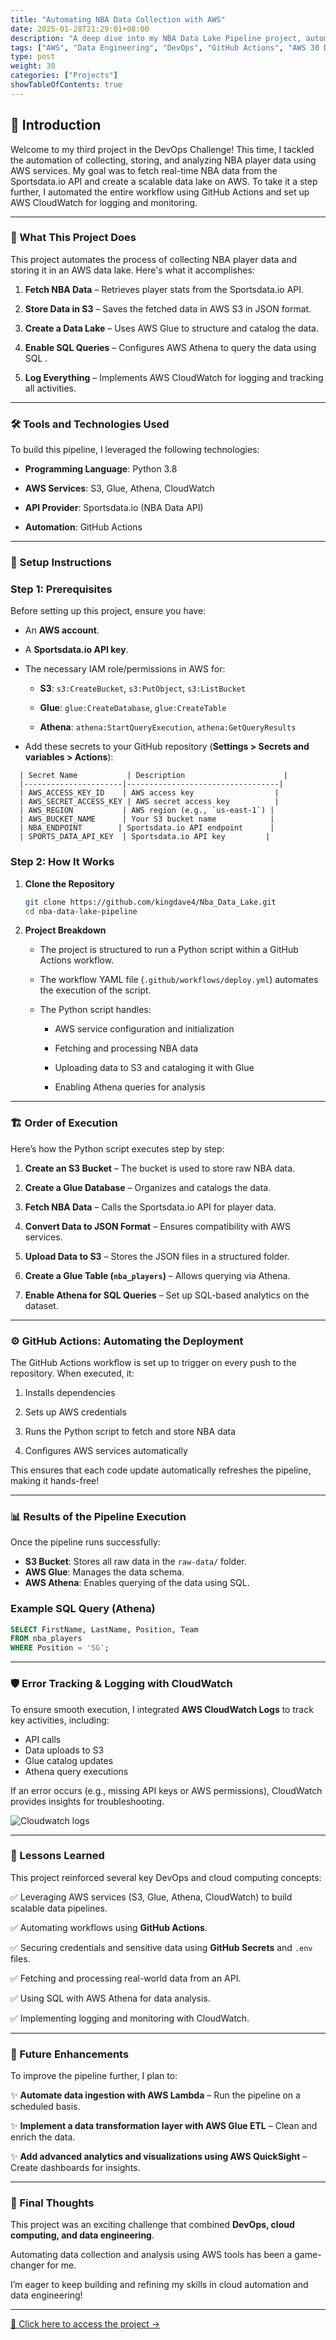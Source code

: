 ```yaml
---
title: "Automating NBA Data Collection with AWS"
date: 2025-01-28T21:29:01+08:00
description: "A deep dive into my NBA Data Lake Pipeline project, automating data collection and analysis using AWS services."
tags: ["AWS", "Data Engineering", "DevOps", "GitHub Actions", "AWS 30 Days DevOps Challenge"]
type: post
weight: 30
categories: ["Projects"]
showTableOfContents: true
---
```


## 🚀 Introduction

Welcome to my third project in the DevOps Challenge! This time, I tackled the automation of collecting, storing, and analyzing NBA player data using AWS services. 
My goal was to fetch real-time NBA data from the Sportsdata.io API and create a scalable data lake on AWS. To take it a step further, I automated the entire workflow using GitHub Actions and set up AWS CloudWatch for logging and monitoring.

---

### 🏀 What This Project Does

This project automates the process of collecting NBA player data and storing it in an AWS data lake. Here's what it accomplishes:

1. **Fetch NBA Data** – Retrieves player stats from the Sportsdata.io API.

2. **Store Data in S3** – Saves the fetched data in AWS S3 in JSON format.

3. **Create a Data Lake** – Uses AWS Glue to structure and catalog the data.

4. **Enable SQL Queries** – Configures AWS Athena to query the data using SQL
.
5. **Log Everything** – Implements AWS CloudWatch for logging and tracking all activities.

---

### 🛠️ Tools and Technologies Used
To build this pipeline, I leveraged the following technologies:

- **Programming Language**: Python 3.8

- **AWS Services**: S3, Glue, Athena, CloudWatch

- **API Provider**: Sportsdata.io (NBA Data API)

- **Automation**: GitHub Actions

---

### 📝 Setup Instructions
### Step 1: Prerequisites
Before setting up this project, ensure you have:

- An **AWS account**.
- A **Sportsdata.io API key**.
- The necessary IAM role/permissions in AWS for:
  - **S3**: `s3:CreateBucket`, `s3:PutObject`, `s3:ListBucket`

  - **Glue**: `glue:CreateDatabase`, `glue:CreateTable`

  - **Athena**: `athena:StartQueryExecution`, `athena:GetQueryResults`
  
- Add these secrets to your GitHub repository (**Settings > Secrets and variables > Actions**):


```plaintext
  | Secret Name           | Description                      |
  |----------------------|----------------------------------|
  | AWS_ACCESS_KEY_ID    | AWS access key                  |
  | AWS_SECRET_ACCESS_KEY | AWS secret access key          |
  | AWS_REGION           | AWS region (e.g., `us-east-1`) |
  | AWS_BUCKET_NAME      | Your S3 bucket name            |
  | NBA_ENDPOINT        | Sportsdata.io API endpoint      |
  | SPORTS_DATA_API_KEY  | Sportsdata.io API key         |
```

### Step 2: How It Works
1. **Clone the Repository**
   ```sh
   git clone https://github.com/kingdave4/Nba_Data_Lake.git
   cd nba-data-lake-pipeline
   ```

2. **Project Breakdown**
   - The project is structured to run a Python script within a GitHub Actions workflow.

   - The workflow YAML file (`.github/workflows/deploy.yml`) automates the execution of the script.

   - The Python script handles:

     - AWS service configuration and initialization

     - Fetching and processing NBA data

     - Uploading data to S3 and cataloging it with Glue

     - Enabling Athena queries for analysis

---

### 🏗️ Order of Execution
Here’s how the Python script executes step by step:

1. **Create an S3 Bucket** – The bucket is used to store raw NBA data.

2. **Create a Glue Database** – Organizes and catalogs the data.

3. **Fetch NBA Data** – Calls the Sportsdata.io API for player data.

4. **Convert Data to JSON Format** – Ensures compatibility with AWS services.

5. **Upload Data to S3** – Stores the JSON files in a structured folder.

6. **Create a Glue Table (`nba_players`)** – Allows querying via Athena.

7. **Enable Athena for SQL Queries** – Set up SQL-based analytics on the dataset.

---

### ⚙️ GitHub Actions: Automating the Deployment
The GitHub Actions workflow is set up to trigger on every push to the repository. When executed, it:

1. Installs dependencies

2. Sets up AWS credentials

3. Runs the Python script to fetch and store NBA data

4. Configures AWS services automatically

This ensures that each code update automatically refreshes the pipeline, making it hands-free!

---

### 📊 Results of the Pipeline Execution
Once the pipeline runs successfully:

- **S3 Bucket**: Stores all raw data in the `raw-data/` folder.
- **AWS Glue**: Manages the data schema.
- **AWS Athena**: Enables querying of the data using SQL.

### Example SQL Query (Athena)
```sql
SELECT FirstName, LastName, Position, Team 
FROM nba_players 
WHERE Position = 'SG';
```

---

### 🛡️ Error Tracking & Logging with CloudWatch
To ensure smooth execution, I integrated **AWS CloudWatch Logs** to track key activities, including:

- API calls
- Data uploads to S3
- Glue catalog updates
- Athena query executions

If an error occurs (e.g., missing API keys or AWS permissions), CloudWatch provides insights for troubleshooting.


![Cloudwatch logs ](/images/cloudwatch.png)

---

### 🌟 Lessons Learned
This project reinforced several key DevOps and cloud computing concepts:

✅ Leveraging AWS services (S3, Glue, Athena, CloudWatch) to build scalable data pipelines.

✅ Automating workflows using **GitHub Actions**.

✅ Securing credentials and sensitive data using **GitHub Secrets** and `.env` files.

✅ Fetching and processing real-world data from an API.

✅ Using SQL with AWS Athena for data analysis.

✅ Implementing logging and monitoring with CloudWatch.

---

### 🔮 Future Enhancements
To improve the pipeline further, I plan to:

✨ **Automate data ingestion with AWS Lambda** – Run the pipeline on a scheduled basis.

✨ **Implement a data transformation layer with AWS Glue ETL** – Clean and enrich the data.

✨ **Add advanced analytics and visualizations using AWS QuickSight** – Create dashboards for insights.

---

### 🎯 Final Thoughts
This project was an exciting challenge that combined **DevOps, cloud computing, and data engineering**. 

Automating data collection and analysis using AWS tools has been a game-changer for me. 

I’m eager to keep building and refining my skills in cloud automation and data engineering!

---

[🔗 Click here to access the project →](/projects/azure-datalake-project/)
